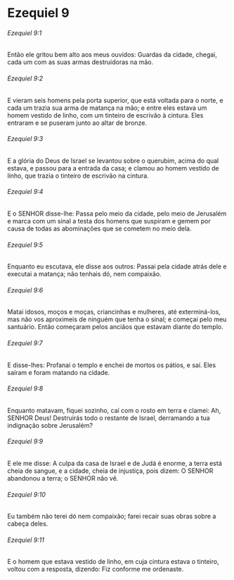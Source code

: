 # Ezequiel 9

###### Ezequiel 9:1

Então ele gritou bem alto aos meus ouvidos: Guardas da cidade, chegai, cada um com as suas armas destruidoras na mão.

###### Ezequiel 9:2

E vieram seis homens pela porta superior, que está voltada para o norte, e cada um trazia sua arma de matança na mão; e entre eles estava um homem vestido de linho, com um tinteiro de escrivão à cintura. Eles entraram e se puseram junto ao altar de bronze.

###### Ezequiel 9:3

E a glória do Deus de Israel se levantou sobre o querubim, acima do qual estava, e passou para a entrada da casa; e clamou ao homem vestido de linho, que trazia o tinteiro de escrivão na cintura.

###### Ezequiel 9:4

E o SENHOR disse-lhe: Passa pelo meio da cidade, pelo meio de Jerusalém e marca com um sinal a testa dos homens que suspiram e gemem por causa de todas as abominações que se cometem no meio dela.

###### Ezequiel 9:5

Enquanto eu escutava, ele disse aos outros: Passai pela cidade atrás dele e executai a matança; não tenhais dó, nem compaixão.

###### Ezequiel 9:6

Matai idosos, moços e moças, criancinhas e mulheres, até exterminá-los, mas não vos aproximeis de ninguém que tenha o sinal; e começai pelo meu santuário. Então começaram pelos anciãos que estavam diante do templo.

###### Ezequiel 9:7

E disse-lhes: Profanai o templo e enchei de mortos os pátios, e saí. Eles saíram e foram matando na cidade.

###### Ezequiel 9:8

Enquanto matavam, fiquei sozinho, caí com o rosto em terra e clamei: Ah, SENHOR Deus! Destruirás todo o restante de Israel, derramando a tua indignação sobre Jerusalém?

###### Ezequiel 9:9

E ele me disse: A culpa da casa de Israel e de Judá é enorme, a terra está cheia de sangue, e a cidade, cheia de injustiça, pois dizem: O SENHOR abandonou a terra; o SENHOR não vê.

###### Ezequiel 9:10

Eu também não terei dó nem compaixão; farei recair suas obras sobre a cabeça deles.

###### Ezequiel 9:11

E o homem que estava vestido de linho, em cuja cintura estava o tinteiro, voltou com a resposta, dizendo: Fiz conforme me ordenaste.

